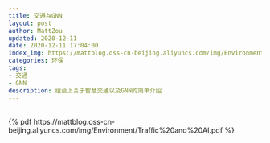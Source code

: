 ```yaml
---
title: 交通与GNN
layout: post
author: MattZou
updated: 2020-12-11 
date: 2020-12-11 17:04:00
index_img: https://mattblog.oss-cn-beijing.aliyuncs.com/img/Environment/TrafficAI.jpg
categories: 环保
tags: 
- 交通
- GNN
description: 组会上关于智慧交通以及GNN的简单介绍
---
```


<br>
{% pdf https://mattblog.oss-cn-beijing.aliyuncs.com/img/Environment/Traffic%20and%20AI.pdf %}
<br>
